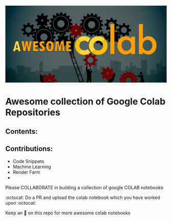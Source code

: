 ![img](COLAB-LOGO.jpg "Awesome Colab")
# Awesome collection of Google Colab Repositories

## Contents:
 
## Contributions:
- Code Snippets
- Machine Learning
- Render Farm
- 
 
Please COLLABORATE in building a collection of google COLAB notebooks

:octocat: Do a PR and upload the colab notebook which you have worked upon :octocat:

Keep an :eyes: on this repo for more awesome colab notebooks
